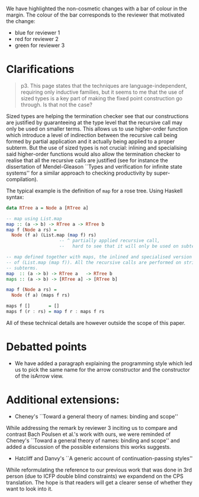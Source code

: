 We have highlighted the non-cosmetic changes with a bar of
colour in the margin. The colour of the bar corresponds to
the reviewer that motivated the change:

* blue  for reviewer 1
* red   for reviewer 2
* green for reviewer 3

# Clarifications

> p3. This page states that the techniques are language-independent,
> requiring only inductive families, but it seems to me that the use of
> sized types is a key part of making the fixed point construction go
> through. Is that not the case?

Sized types are helping the termination checker see that our constructions
are justified by guaranteeing at the type level that the recursive call may
only be used on smaller terms.
This allows us to use higher-order function which introduce a level of
indirection between the recursive call being formed by partial application
and it actually being applied to a proper subterm.
But the use of sized types is not crucial: inlining and specialising said
higher-order functions would also allow the termination checker to realise
that all the recursive calls are justified (see for instance the dissertation
of Mendel-Gleason ``Types and verification for infinite state systems'' for
a similar approach to checking productivity by super-compilation).

The typical example is the definition of `map` for a rose tree. Using Haskell
syntax:

```haskell
data RTree a = Node a [RTree a]

-- map using List.map
map :: (a -> b) -> RTree a -> RTree b
map f (Node a rs) =
  Node (f a) (List.map (map f) rs)
                    -- ^ partially applied recursive call,
                    --   hard to see that it will only be used on subterms

-- map defined together with maps, the inlined and specialised version
-- of (List.map (map f)). All the recursive calls are performed on strict
-- subterms.
map  :: (a -> b) -> RTree a   -> RTree b
maps :: (a -> b) -> [RTree a] -> [RTree b]

map f (Node a rs) =
  Node (f a) (maps f rs)

maps f []       = []
maps f (r : rs) = map f r : maps f rs
```

All of these technical details are however outside the scope of this paper.

# Debatted points

* We have added a paragraph explaining the programming style
  which led us to pick the same name for the arrow constructor
  and the constructor of the isArrow view.


# Additional extensions:

* Cheney's ``Toward a general theory of names: binding and scope''

While addressing the remark by reviewer 3 inciting us to compare
and contrast Bach Poulsen et al.'s work with ours, we were reminded
of Cheney's ``Toward a general theory of names: binding and scope''
and added a discussion of the possible extensions this works suggests.

* Hatcliff and Danvy's ``A generic account of continuation-passing styles''

While reformulating the reference to our previous work that was done in
3rd person (due to ICFP double blind constraints) we expandend on the
CPS translation. The hope is that readers will get a clearer sense of
whether they want to look into it.
